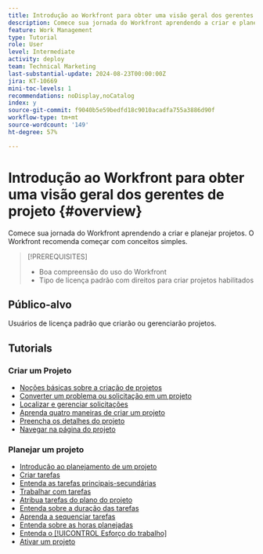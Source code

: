 ```yaml
---
title: Introdução ao Workfront para obter uma visão geral dos gerentes de projeto
description: Comece sua jornada do Workfront aprendendo a criar e planejar projetos. O Workfront recomenda começar com conceitos simples.
feature: Work Management
type: Tutorial
role: User
level: Intermediate
activity: deploy
team: Technical Marketing
last-substantial-update: 2024-08-23T00:00:00Z
jira: KT-10669
mini-toc-levels: 1
recommendations: noDisplay,noCatalog
index: y
source-git-commit: f9040b5e59bedfd18c9010acadfa755a3886d90f
workflow-type: tm+mt
source-wordcount: '149'
ht-degree: 57%

---
```



# Introdução ao Workfront para obter uma visão geral dos gerentes de projeto {#overview}

Comece sua jornada do Workfront aprendendo a criar e planejar projetos. O Workfront recomenda começar com conceitos simples.

>[!PREREQUISITES]
>
>* Boa compreensão do uso do Workfront
>* Tipo de licença padrão com direitos para criar projetos habilitados


## Público-alvo

Usuários de licença padrão que criarão ou gerenciarão projetos.

## Tutorials

### Criar um Projeto

* [Noções básicas sobre a criação de projetos](/help/manage-work/projects/understand-basic-project-creation.md)
* [Converter um problema ou solicitação em um projeto](/help/manage-work/issues-requests/create-a-project-from-a-request.md)
* [Localizar e gerenciar solicitações](/help/manage-work/issues-requests/find-requests.md)
* [Aprenda quatro maneiras de criar um projeto](/help/manage-work/projects/understand-other-ways-to-create-projects.md)
* [Preencha os detalhes do projeto](/help/manage-work/projects/fill-in-the-project-details.md)
* [Navegar na página do projeto](/help/manage-work/projects/navigate-the-project-page.md)


### Planejar um projeto

* [Introdução ao planejamento de um projeto](/help/manage-work/projects/getting-started-plan-a-project.md)
* [Criar tarefas](/help/manage-work/tasks/how-to-create-tasks.md)
* [Entenda as tarefas principais-secundárias](/help/manage-work/tasks/understand-parent-child-tasks.md)
* [Trabalhar com tarefas](/help/manage-work/tasks/work-with-tasks.md)
* [Atribua tarefas do plano do projeto](/help/manage-work/tasks/assign-tasks-from-the-project-plan.md)
* [Entenda sobre a duração das tarefas](/help/manage-work/tasks/understand-task-durations.md)
* [Aprenda a sequenciar tarefas](/help/manage-work/tasks/learn-to-sequence-tasks.md)
* [Entenda sobre as horas planejadas](/help/manage-work/tasks/understand-planned-hours.md)
* [Entenda o [!UICONTROL Esforço do trabalho]](/help/manage-work/tasks/understand-work-effort.md)
* [Ativar um projeto](/help/manage-work/projects/take-a-project-live.md)

